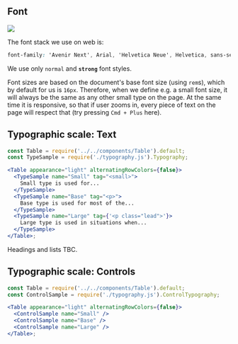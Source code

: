 ## Font

![](images/avenir-next.png)

The font stack we use on web is:

```css
font-family: 'Avenir Next', Arial, 'Helvetica Neue', Helvetica, sans-serif;
```

We use only `normal` and <strong>`strong`</strong> font styles.

Font sizes are based on the document's base font size (using `rem`s), which by default for us is `16px`. Therefore, when we define e.g. a small font size, it will always be the same as any other small type on the page. At the same time it is responsive, so that if user zooms in, every piece of text on the page will respect that (try pressing `Cmd + Plus` here).

## Typographic scale: Text

```jsx
const Table = require('../../components/Table').default;
const TypeSample = require('./typography.js').Typography;

<Table appearance="light" alternatingRowColors={false}>
  <TypeSample name="Small" tag="<small>">
    Small type is used for...
  </TypeSample>
  <TypeSample name="Base" tag="<p>">
    Base type is used for most of the...
  </TypeSample>
  <TypeSample name="Large" tag={'<p class="lead">'}>
    Large type is used in situations when...
  </TypeSample>
</Table>;
```

Headings and lists TBC.

## Typographic scale: Controls

```jsx
const Table = require('../../components/Table').default;
const ControlSample = require('./typography.js').ControlTypography;

<Table appearance="light" alternatingRowColors={false}>
  <ControlSample name="Small" />
  <ControlSample name="Base" />
  <ControlSample name="Large" />
</Table>;
```
